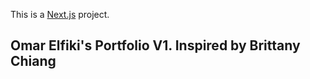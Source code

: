 This is a [Next.js](https://nextjs.org/) project.

## Omar Elfiki's Portfolio V1. Inspired by Brittany Chiang

